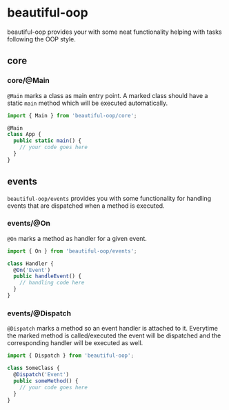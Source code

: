 # beautiful-oop

beautiful-oop provides your with some neat functionality helping with tasks
following the OOP style.

## core

### core/@Main

`@Main` marks a class as main entry point. A marked class should have a static
`main` method which will be executed automatically.

```ts
import { Main } from 'beautiful-oop/core';

@Main
class App {
  public static main() {
    // your code goes here
  }
}
```

## events

`beautiful-oop/events` provides you with some functionality for handling
events that are dispatched when a method is executed.

### events/@On

`@On` marks a method as handler for a given event.

```ts
import { On } from 'beautiful-oop/events';

class Handler {
  @On('Event')
  public handleEvent() {
    // handling code here
  }
}
```

### events/@Dispatch

`@Dispatch` marks a method so an event handler is attached to it. Everytime the
marked method is called/executed the event will be dispatched and the corresponding
handler will be executed as well.

```ts
import { Dispatch } from 'beautiful-oop';

class SomeClass {
  @Dispatch('Event')
  public someMethod() {
    // your code goes here
  }
}
```
